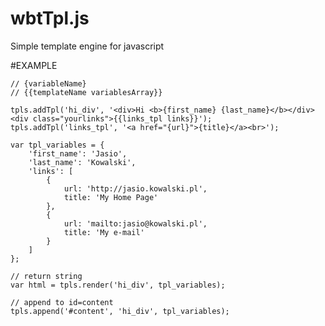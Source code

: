 wbtTpl.js
=========

Simple template engine for javascript

#EXAMPLE

	// {variableName}
	// {{templateName variablesArray}}
	
	tpls.addTpl('hi_div', '<div>Hi <b>{first_name} {last_name}</b></div><div class="yourlinks">{{links_tpl links}}');
	tpls.addTpl('links_tpl', '<a href="{url}">{title}</a><br>');

	var tpl_variables = {
	    'first_name': 'Jasio',
	    'last_name': 'Kowalski',
	    'links': [
	        {
	            url: 'http://jasio.kowalski.pl',
	            title: 'My Home Page'
	        },
	        {
	            url: 'mailto:jasio@kowalski.pl',
	            title: 'My e-mail'
	        }
	    ]
	};

	// return string
	var html = tpls.render('hi_div', tpl_variables);
	
	// append to id=content
	tpls.append('#content', 'hi_div', tpl_variables);


